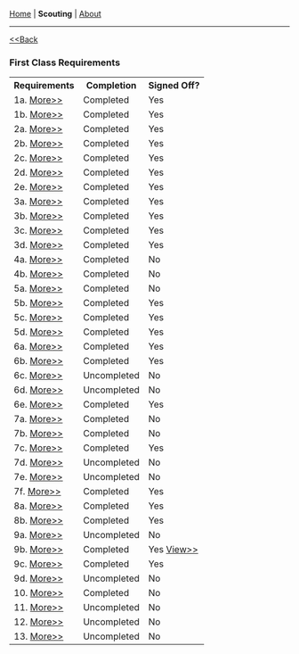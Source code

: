 <a href="https://zephyrcarter.github.io" target="_blank" rel="noopener noreferrer">Home</a> \| **Scouting** \| <a href="LINK" target="_blank" rel="noopener noreferrer">About</a>

  <hr>

<a href="https://zephyrcarter.github.io/SCOUTHUB/Scouting.html"><<Back</a>

<h3>First Class Requirements</h3>

<table>
  <tr>
    <th>Requirements</th>
    <th>Completion</th>
    <th>Signed Off?</th>
  </tr>
  <tr>
    <td>1a. <a href="LINK">More>></a></td>
    <td>Completed</td>
    <td>Yes</td>
  </tr>
  <tr>
    <td>1b. <a href="LINK">More>></a></td>
    <td>Completed</td>
    <td>Yes</td>
  </tr>
    <tr>
    <td>2a. <a href="LINK">More>></a></td>
    <td>Completed</td>
    <td>Yes</td>
  </tr>
    <tr>
    <td>2b. <a href="LINK">More>></a></td>
    <td>Completed</td>
    <td>Yes</td>
  </tr>
    <tr>
    <td>2c. <a href="LINK">More>></a></td>
    <td>Completed</td>
    <td>Yes</td>
  </tr>
     <tr>
    <td>2d. <a href="LINK">More>></a></td>
    <td>Completed</td>
    <td>Yes</td>
  </tr>
     <tr>
    <td>2e. <a href="LINK">More>></a></td>
    <td>Completed</td>
    <td>Yes</td>
  </tr>
   <tr>
    <td>3a. <a href="LINK">More>></a></td>
    <td>Completed</td>
    <td>Yes</td>
  </tr>
   <tr>
    <td>3b. <a href="LINK">More>></a></td>
    <td>Completed</td>
    <td>Yes</td>
  </tr>
   <tr>
    <td>3c. <a href="LINK">More>></a></td>
    <td>Completed</td>
    <td>Yes</td>
  </tr>
   <tr>
    <td>3d. <a href="LINK">More>></a></td>
    <td>Completed</td>
    <td>Yes</td>
  </tr>
   <tr>
    <td>4a. <a href="LINK">More>></a></td>
    <td>Completed</td>
    <td>No</td>
  </tr>
    <td>4b. <a href="LINK">More>></a></td>
    <td>Completed</td>
    <td>No</td>
  </tr>
  <tr>
  <td>5a. <a href="LINK">More>></a></td>
    <td>Completed</td>
    <td>No</td>
  </tr>
   <tr>
  <td>5b. <a href="LINK">More>></a></td>
    <td>Completed</td>
    <td>Yes</td>
  </tr>
   <tr>
  <td>5c. <a href="LINK">More>></a></td>
    <td>Completed</td>
    <td>Yes</td>
  </tr>
   <tr>
  <td>5d. <a href="LINK">More>></a></td>
    <td>Completed</td>
    <td>Yes</td>
  </tr>
   <tr>
<td>6a. <a href="LINK">More>></a></td>
    <td>Completed</td>
    <td>Yes</td>
  </tr>
   <tr>
  <td>6b. <a href="LINK">More>></a></td>
    <td>Completed</td>
    <td>Yes</td>
  </tr>
   <tr>
  <td>6c. <a href="LINK">More>></a></td>
    <td>Uncompleted</td>
    <td>No</td>
  </tr>
   <tr>
  <td>6d. <a href="LINK">More>></a></td>
    <td>Uncompleted</td>
    <td>No</td>
  </tr>
   <tr>
  <td>6e. <a href="LINK">More>></a></td>
    <td>Completed</td>
    <td>Yes</td>
  </tr>
   <tr>
 <td>7a. <a href="LINK">More>></a></td>
    <td>Completed</td>
    <td>No</td>
  </tr>
   <tr>
 <td>7b. <a href="LINK">More>></a></td>
    <td>Completed</td>
    <td>No</td>
  </tr>
   <tr>
 <td>7c. <a href="LINK">More>></a></td>
    <td>Completed</td>
    <td>Yes</td>
  </tr>
   <tr>
 <td>7d. <a href="LINK">More>></a></td>
    <td>Uncompleted</td>
    <td>No</td>
  </tr>
   <tr>
 <td>7e. <a href="LINK">More>></a></td>
    <td>Uncompleted</td>
    <td>No</td>
  </tr>
   <tr>
 <td>7f. <a href="LINK">More>></a></td>
    <td>Completed</td>
    <td>Yes</td>
  </tr>
   <tr>
 <td>8a. <a href="LINK">More>></a></td>
    <td>Completed</td>
    <td>Yes</td>
  </tr>
   <tr>
 <td>8b. <a href="LINK">More>></a></td>
    <td>Completed</td>
    <td>Yes</td>
  </tr>
   <tr>
 <td>9a. <a href="LINK">More>></a></td>
    <td>Uncompleted</td>
    <td>No</td>
  </tr>
   <tr>
 <td>9b. <a href="LINK">More>></a></td>
    <td>Completed</td>
    <td>Yes <a href="https://docs.google.com/document/d/1N4naSxF4TuDk_MqZikziXHBiNgYohSQMKbgQrezSQ90/edit">View>></a></td>
  </tr>
   <tr>
 <td>9c. <a href="LINK">More>></a></td>
    <td>Completed</td>
    <td>Yes</td>
  </tr>
   <tr>
 <td>9d. <a href="LINK">More>></a></td>
    <td>Uncompleted</td>
    <td>No</td>
  </tr>
   <tr>
 <td>10. <a href="LINK">More>></a></td>
    <td>Completed</td>
    <td>No</td>
  </tr>
   <tr>
 <td>11. <a href="LINK">More>></a></td>
    <td>Uncompleted</td>
    <td>No</td>
  </tr>
   <tr>
 <td>12. <a href="LINK">More>></a></td>
    <td>Uncompleted</td>
    <td>No</td>
   </tr>
   <tr>
 <td>13. <a href="LINK">More>></a></td>
    <td>Uncompleted</td>
    <td>No</td>
   </tr>
</table>












